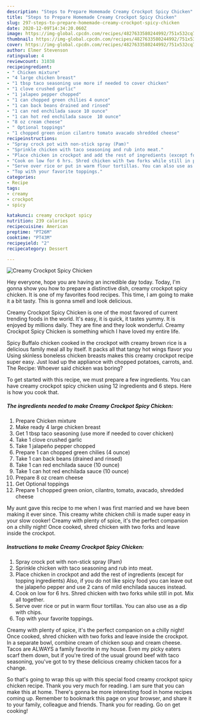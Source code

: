 ```yaml
---
description: "Steps to Prepare Homemade Creamy Crockpot Spicy Chicken"
title: "Steps to Prepare Homemade Creamy Crockpot Spicy Chicken"
slug: 297-steps-to-prepare-homemade-creamy-crockpot-spicy-chicken
date: 2020-12-09T14:34:20.060Z
image: https://img-global.cpcdn.com/recipes/4827633580244992/751x532cq70/creamy-crockpot-spicy-chicken-recipe-main-photo.jpg
thumbnail: https://img-global.cpcdn.com/recipes/4827633580244992/751x532cq70/creamy-crockpot-spicy-chicken-recipe-main-photo.jpg
cover: https://img-global.cpcdn.com/recipes/4827633580244992/751x532cq70/creamy-crockpot-spicy-chicken-recipe-main-photo.jpg
author: Elmer Stevenson
ratingvalue: 4
reviewcount: 31038
recipeingredient:
- " Chicken mixture"
- "4 large chicken breast"
- "1 tbsp taco seasoning use more if needed to cover chicken"
- "1 clove crushed garlic"
- "1 jalapeo pepper chopped"
- "1 can chopped green chilies 4 ounce"
- "1 can back beans drained and rinsed"
- "1 can red enchilada sauce 10 ounce"
- "1 can hot red enchilada sauce  10 ounce"
- "8 oz cream cheese"
- " Optional toppings"
- "1 chopped green onion cilantro tomato avacado shredded cheese"
recipeinstructions:
- "Spray crock pot with non-stick spray (Pam)"
- "Sprinkle chicken with taco seasoning and rub into meat."
- "Place chicken in crockpot and add the rest of ingredients (except for topping ingredients) Also, if you do not like spicy food you can leave out the jalapeño pepper and use 2 cans of mild enchilada sauces instead."
- "Cook on low for 6 hrs. Shred chicken with two forks while still in pot. Mix all together."
- "Serve over rice or put in warm flour tortillas. You can also use as a dip with chips."
- "Top with your favorite toppings."
categories:
- Recipe
tags:
- creamy
- crockpot
- spicy

katakunci: creamy crockpot spicy 
nutrition: 239 calories
recipecuisine: American
preptime: "PT26M"
cooktime: "PT43M"
recipeyield: "2"
recipecategory: Dessert

---
```



![Creamy Crockpot Spicy Chicken](https://img-global.cpcdn.com/recipes/4827633580244992/751x532cq70/creamy-crockpot-spicy-chicken-recipe-main-photo.jpg)

Hey everyone, hope you are having an incredible day today. Today, I'm gonna show you how to prepare a distinctive dish, creamy crockpot spicy chicken. It is one of my favorites food recipes. This time, I am going to make it a bit tasty. This is gonna smell and look delicious.

Creamy Crockpot Spicy Chicken is one of the most favored of current trending foods in the world. It's easy, it is quick, it tastes yummy. It is enjoyed by millions daily. They are fine and they look wonderful. Creamy Crockpot Spicy Chicken is something which I have loved my entire life.

Spicy Buffalo chicken cooked in the crockpot with creamy brown rice is a delicious family meal all by itself. It packs all that tangy hot wings flavor you Using skinless boneless chicken breasts makes this creamy crockpot recipe super easy. Just load up the appliance with chopped potatoes, carrots, and. The Recipe: Whoever said chicken was boring?


To get started with this recipe, we must prepare a few ingredients. You can have creamy crockpot spicy chicken using 12 ingredients and 6 steps. Here is how you cook that.

<!--inarticleads1-->

##### The ingredients needed to make Creamy Crockpot Spicy Chicken:

1. Prepare  Chicken mixture
1. Make ready 4 large chicken breast
1. Get 1 tbsp taco seasoning (use more if needed to cover chicken)
1. Take 1 clove crushed garlic
1. Take 1 jalapeño pepper chopped
1. Prepare 1 can chopped green chilies (4 ounce)
1. Take 1 can back beans (drained and rinsed)
1. Take 1 can red enchilada sauce (10 ounce)
1. Take 1 can hot red enchilada sauce  (10 ounce)
1. Prepare 8 oz cream cheese
1. Get  Optional toppings
1. Prepare 1 chopped green onion, cilantro, tomato, avacado, shredded cheese


My aunt gave this recipe to me when I was first married and we have been making it ever since. This creamy white chicken chili is made super easy in your slow cooker! Creamy with plenty of spice, it&#39;s the perfect companion on a chilly night! Once cooked, shred chicken with two forks and leave inside the crockpot. 

<!--inarticleads2-->

##### Instructions to make Creamy Crockpot Spicy Chicken:

1. Spray crock pot with non-stick spray (Pam)
1. Sprinkle chicken with taco seasoning and rub into meat.
1. Place chicken in crockpot and add the rest of ingredients (except for topping ingredients) Also, if you do not like spicy food you can leave out the jalapeño pepper and use 2 cans of mild enchilada sauces instead.
1. Cook on low for 6 hrs. Shred chicken with two forks while still in pot. Mix all together.
1. Serve over rice or put in warm flour tortillas. You can also use as a dip with chips.
1. Top with your favorite toppings.


Creamy with plenty of spice, it&#39;s the perfect companion on a chilly night! Once cooked, shred chicken with two forks and leave inside the crockpot. In a separate bowl, combine cream of chicken soup and cream cheese. Tacos are ALWAYS a family favorite in my house. Even my picky eaters scarf them down, but if you&#39;re tired of the usual ground beef with taco seasoning, you&#39;ve got to try these delicious creamy chicken tacos for a change. 

So that's going to wrap this up with this special food creamy crockpot spicy chicken recipe. Thank you very much for reading. I am sure that you can make this at home. There's gonna be more interesting food in home recipes coming up. Remember to bookmark this page on your browser, and share it to your family, colleague and friends. Thank you for reading. Go on get cooking!
